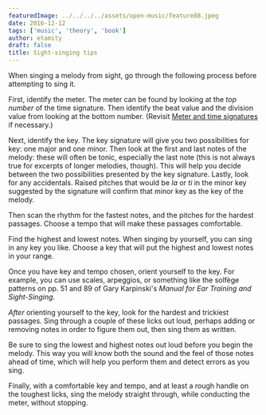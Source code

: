```yaml
---
featuredImage: ../../../../assets/open-music/feature88.jpeg
date: 2016-12-12
tags: ['music', 'theory', 'book']
author: etamity
draft: false
title: Sight-singing tips
---
```


When singing a melody from sight, go through the following process before attempting to sing it.

First, identify the meter. The meter can be found by looking at the *top number* of the time signature. Then identify the beat value and the division value from looking at the bottom number. (Revisit [Meter and time signatures][meter] if necessary.)

Next, identify the key. The key signature will give you two possibilities for key: one major and one minor. Then look at the first and last notes of the melody: these will often be tonic, especially the last note (this is not always true for excerpts of longer melodies, though). This will help you decide between the two possibilities presented by the key signature. Lastly, look for any accidentals. Raised pitches that would be *la* or *ti* in the minor key suggested by the signature will confirm that minor key as the key of the melody.

Then scan the rhythm for the fastest notes, and the pitches for the hardest passages. Choose a tempo that will make these passages comfortable.

Find the highest and lowest notes. When singing by yourself, you can sing in any key you like. Choose a key that will put the highest and lowest notes in your range.

Once you have key and tempo chosen, orient yourself to the key. For example, you can use scales, arpeggios, or something like the solfège patterns on pp. 51 and 89 of Gary Karpinski's *Manual for Ear Training and Sight-Singing*.

*After* orienting yourself to the key, look for the hardest and trickiest passages. Sing through a couple of these licks out loud, perhaps adding or removing notes in order to figure them out, then sing them as written.

Be sure to sing the lowest and highest notes out loud before you begin the melody. This way you will know both the sound and the feel of those notes ahead of time, which will help you perform them and detect errors as you sing.

Finally, with a comfortable key and tempo, and at least a rough handle on the toughest licks, sing the melody straight through, while conducting the meter, without stopping.

[meter]: meter/